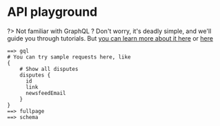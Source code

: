 


# API playground

?> Not familiar with GraphQL ? Don't worry, it's deadly simple, and we'll guide you through tutorials. But [you can learn more about it here](/general/graphql.md) or [here](https://graphql.org/learn/)


```playground
==> gql
# You can try sample requests here, like
{
    # Show all disputes
    disputes {
      id
      link
      newsfeedEmail
    }
}
==> fullpage
==> schema
```

  <link rel="stylesheet" href="/_style/playground-full.css">